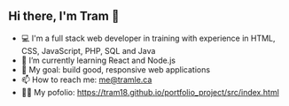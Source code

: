 ## Hi there, I'm Tram 👋

- 💻 I'm a full stack web developer in training with experience in HTML, CSS, JavaScript, PHP, SQL and Java
- 🌱 I’m currently learning React and Node.js  
- 🎯 My goal: build good, responsive web applications
- 📫 How to reach me: [me@tramle.ca](mailto:me@tramle.ca)
- 👨‍💻 My pofolio: https://tram18.github.io/portfolio_project/src/index.html
